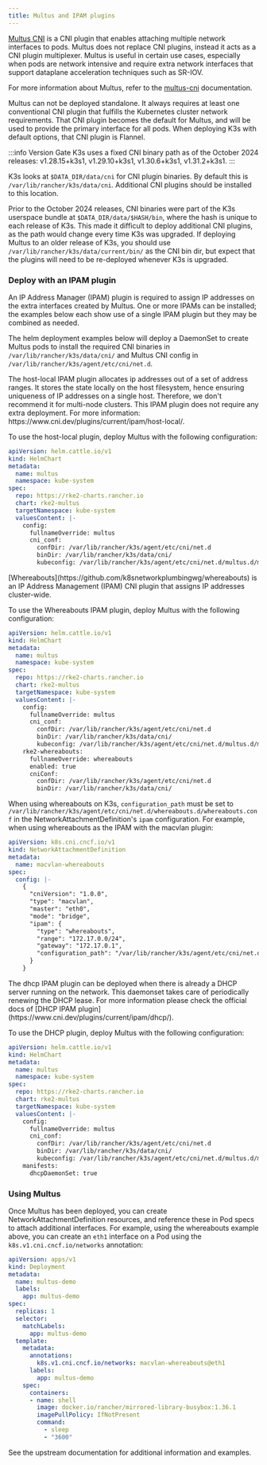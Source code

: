 ```yaml
---
title: Multus and IPAM plugins
---
```


[Multus CNI](https://github.com/k8snetworkplumbingwg/multus-cni) is a CNI plugin that enables attaching multiple network interfaces to pods. Multus does not replace CNI plugins, instead it acts as a CNI plugin multiplexer. Multus is useful in certain use cases, especially when pods are network intensive and require extra network interfaces that support dataplane acceleration techniques such as SR-IOV.

For more information about Multus, refer to the [multus-cni](https://github.com/k8snetworkplumbingwg/multus-cni/tree/master/docs) documentation.

Multus can not be deployed standalone. It always requires at least one conventional CNI plugin that fulfills the Kubernetes cluster network requirements. That CNI plugin becomes the default for Multus, and will be used to provide the primary interface for all pods. When deploying K3s with default options, that CNI plugin is Flannel.

:::info Version Gate
K3s uses a fixed CNI binary path as of the October 2024 releases: v1.28.15+k3s1, v1.29.10+k3s1, v1.30.6+k3s1, v1.31.2+k3s1.
:::

K3s looks at `$DATA_DIR/data/cni` for CNI plugin binaries. By default this is `/var/lib/rancher/k3s/data/cni`. Additional CNI plugins should be installed to this location.

Prior to the October 2024 releases, CNI binaries were part of the K3s userspace bundle at `$DATA_DIR/data/$HASH/bin`, where the hash is unique to each release of K3s.
This made it difficult to deploy additional CNI plugins, as the path would change every time K3s was upgraded.
If deploying Multus to an older release of K3s, you should use `/var/lib/rancher/k3s/data/current/bin/` as the CNI bin dir, but expect that the plugins will need to be re-deployed whenever K3s is upgraded.

### Deploy with an IPAM plugin

An IP Address Manager (IPAM) plugin is required to assign IP addresses on the extra interfaces created by Multus. One or more IPAMs can be installed; the examples below each show use of a single IPAM plugin but they may be combined as needed.

The helm deployment examples below will deploy a DaemonSet to create Multus pods to install the required CNI binaries in `/var/lib/rancher/k3s/data/cni/` and Multus CNI config in `/var/lib/rancher/k3s/agent/etc/cni/net.d`.

<Tabs groupId="MultusIPAMplugins">
<TabItem value="host-local" default>
The host-local IPAM plugin allocates ip addresses out of a set of address ranges. It stores the state locally on the host filesystem, hence ensuring uniqueness of IP addresses on a single host. Therefore, we don't recommend it for multi-node clusters. This IPAM plugin does not require any extra deployment. For more information: https://www.cni.dev/plugins/current/ipam/host-local/.

To use the host-local plugin, deploy Multus with the following configuration:
```yaml
apiVersion: helm.cattle.io/v1
kind: HelmChart
metadata:
  name: multus
  namespace: kube-system
spec:
  repo: https://rke2-charts.rancher.io
  chart: rke2-multus
  targetNamespace: kube-system
  valuesContent: |-
    config:
      fullnameOverride: multus
      cni_conf:
        confDir: /var/lib/rancher/k3s/agent/etc/cni/net.d
        binDir: /var/lib/rancher/k3s/data/cni/
        kubeconfig: /var/lib/rancher/k3s/agent/etc/cni/net.d/multus.d/multus.kubeconfig
```

</TabItem>
<TabItem value="Whereabouts" default>
[Whereabouts](https://github.com/k8snetworkplumbingwg/whereabouts) is an IP Address Management (IPAM) CNI plugin that assigns IP addresses cluster-wide.

To use the Whereabouts IPAM plugin, deploy Multus with the following configuration:
```yaml
apiVersion: helm.cattle.io/v1
kind: HelmChart
metadata:
  name: multus
  namespace: kube-system
spec:
  repo: https://rke2-charts.rancher.io
  chart: rke2-multus
  targetNamespace: kube-system
  valuesContent: |-
    config:
      fullnameOverride: multus
      cni_conf:
        confDir: /var/lib/rancher/k3s/agent/etc/cni/net.d
        binDir: /var/lib/rancher/k3s/data/cni/
        kubeconfig: /var/lib/rancher/k3s/agent/etc/cni/net.d/multus.d/multus.kubeconfig
    rke2-whereabouts:
      fullnameOverride: whereabouts
      enabled: true
      cniConf:
        confDir: /var/lib/rancher/k3s/agent/etc/cni/net.d
        binDir: /var/lib/rancher/k3s/data/cni/
```

When using whereabouts on K3s, `configuration_path` must be set to `/var/lib/rancher/k3s/agent/etc/cni/net.d/whereabouts.d/whereabouts.conf` in the NetworkAttachmentDefinition's `ipam` configuration.
For example, when using whereabouts as the IPAM with the macvlan plugin:
```yaml
apiVersion: k8s.cni.cncf.io/v1
kind: NetworkAttachmentDefinition
metadata:
  name: macvlan-whereabouts
spec:
  config: |-
    {
      "cniVersion": "1.0.0",
      "type": "macvlan",
      "master": "eth0",
      "mode": "bridge",
      "ipam": {
        "type": "whereabouts",
        "range": "172.17.0.0/24",
        "gateway": "172.17.0.1",
        "configuration_path": "/var/lib/rancher/k3s/agent/etc/cni/net.d/whereabouts.d/whereabouts.conf"
      }
    }
```

</TabItem>
<TabItem value="Multus DHCP daemon" default>
The dhcp IPAM plugin can be deployed when there is already a DHCP server running on the network. This daemonset takes care of periodically renewing the DHCP lease. For more information please check the official docs of [DHCP IPAM plugin](https://www.cni.dev/plugins/current/ipam/dhcp/).

To use the DHCP plugin, deploy Multus with the following configuration:
```yaml
apiVersion: helm.cattle.io/v1
kind: HelmChart
metadata:
  name: multus
  namespace: kube-system
spec:
  repo: https://rke2-charts.rancher.io
  chart: rke2-multus
  targetNamespace: kube-system
  valuesContent: |-
    config:
      fullnameOverride: multus
      cni_conf:
        confDir: /var/lib/rancher/k3s/agent/etc/cni/net.d
        binDir: /var/lib/rancher/k3s/data/cni/
        kubeconfig: /var/lib/rancher/k3s/agent/etc/cni/net.d/multus.d/multus.kubeconfig
    manifests:
      dhcpDaemonSet: true
```

</TabItem>
</Tabs>

### Using Multus

Once Multus has been deployed, you can create NetworkAttachmentDefinition resources, and reference these in Pod specs to attach additional interfaces.
For example, using the whereabouts example above, you can create an `eth1` interface on a Pod using the `k8s.v1.cni.cncf.io/networks` annotation:
```yaml
apiVersion: apps/v1
kind: Deployment
metadata:
  name: multus-demo
  labels:
    app: multus-demo
spec:
  replicas: 1
  selector:
    matchLabels:
      app: multus-demo
  template:
    metadata:
      annotations:
        k8s.v1.cni.cncf.io/networks: macvlan-whereabouts@eth1
      labels:
        app: multus-demo
    spec:
      containers:
      - name: shell
        image: docker.io/rancher/mirrored-library-busybox:1.36.1
        imagePullPolicy: IfNotPresent
        command:
          - sleep
          - "3600"
```

See the upstream documentation for additional information and examples.
